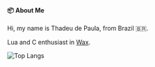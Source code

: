 #### 📦 About Me

Hi, my name is Thadeu de Paula, from Brazil 🇧🇷.

Lua and C enthusiast in [Wax](https://github.com/waxlab).

![Top Langs](https://github-readme-stats.vercel.app/api/top-langs/?username=arkt8&theme=nord&show_icons=true&langs_count=6&layout=compact&ts=20121001)
